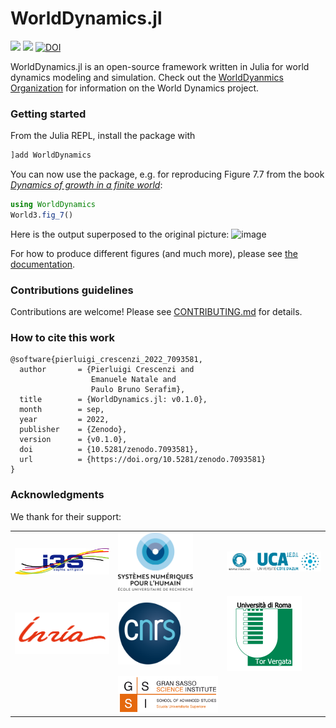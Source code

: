# WorldDynamics.jl

[![](https://img.shields.io/badge/docs-stable-blue.svg)](https://worlddynamics.github.io/WorldDynamics.jl/stable/)
[![](https://img.shields.io/badge/docs-dev-blue.svg)](https://worlddynamics.github.io/WorldDynamics.jl/dev/)
[![DOI](https://zenodo.org/badge/425565525.svg)](https://zenodo.org/badge/latestdoi/425565525)

WorldDynamics.jl is an open-source framework written in Julia for world dynamics modeling and simulation. 
Check out the [WorldDyanmics Organization](https://github.com/worlddynamics) for information on the World Dynamics project. 

### Getting started

From the Julia REPL, install the package with 
```jl
]add WorldDynamics
```
You can now use the package, e.g. for reproducing Figure 7.7 from the book [_Dynamics of growth in a finite world_](https://archive.org/details/dynamicsofgrowth0000unse): 
```jl
using WorldDynamics
World3.fig_7()
```
Here is the output superposed to the original picture: 
![image](https://user-images.githubusercontent.com/2920162/194111344-8682a97f-f4de-4e2d-ba7e-980546e1bfaf.png)

For how to produce different figures (and much more), please see [the documentation](https://worlddynamics.github.io/WorldDynamics.jl/stable/).

### Contributions guidelines

Contributions are welcome! Please see [CONTRIBUTING.md](CONTRIBUTING.md) for details.

### How to cite this work 

```
@software{pierluigi_crescenzi_2022_7093581,
  author       = {Pierluigi Crescenzi and
                  Emanuele Natale and
                  Paulo Bruno Serafim},
  title        = {WorldDynamics.jl: v0.1.0},
  month        = sep,
  year         = 2022,
  publisher    = {Zenodo},
  version      = {v0.1.0},
  doi          = {10.5281/zenodo.7093581},
  url          = {https://doi.org/10.5281/zenodo.7093581}
}
```

### Acknowledgments 

We thank for their support: 

|   |   |   |
|---|---|---|
| [<img src="docs/src/assets/logo-i3s.png" width="200" />](https://www.i3s.unice.fr/fr) | [<img src="docs/src/assets/logo-ds4h.png" width="120" />](https://ds4h.univ-cotedazur.eu/about-us/rise) | [<img src="docs/src/assets/logo-idex-ucajedi.png" width="200" />](https://univ-cotedazur.fr/universite/ucajedi-lidex-duniversite-cote-dazur) | 
| [<img src="docs/src/assets/logo-inria.png" width="200" />](https://www.inria.fr/fr) | [<img src="docs/src/assets/logo-cnrs.png" width="100" />](https://www.cnrs.fr/) | [<img src="docs/src/assets/logo-UniversitadiRomaTorVergata.png" width="120" />](https://ing.uniroma2.it) |
|   | [<img src="docs/src/assets/logo-gssi.png" width="210" />](https://www.gssi.it/) | |
